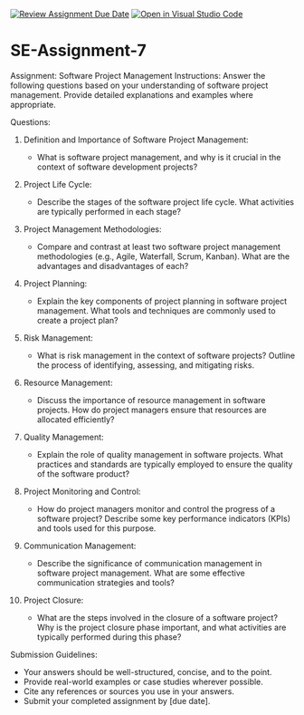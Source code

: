 [![Review Assignment Due Date](https://classroom.github.com/assets/deadline-readme-button-22041afd0340ce965d47ae6ef1cefeee28c7c493a6346c4f15d667ab976d596c.svg)](https://classroom.github.com/a/KfkyH0Wl)
[![Open in Visual Studio Code](https://classroom.github.com/assets/open-in-vscode-2e0aaae1b6195c2367325f4f02e2d04e9abb55f0b24a779b69b11b9e10269abc.svg)](https://classroom.github.com/online_ide?assignment_repo_id=15313667&assignment_repo_type=AssignmentRepo)
# SE-Assignment-7
Assignment: Software Project Management
Instructions:
Answer the following questions based on your understanding of software project management. Provide detailed explanations and examples where appropriate.

 Questions:

1. Definition and Importance of Software Project Management:
   - What is software project management, and why is it crucial in the context of software development projects?

2. Project Life Cycle:
   - Describe the stages of the software project life cycle. What activities are typically performed in each stage?

3. Project Management Methodologies:
   - Compare and contrast at least two software project management methodologies (e.g., Agile, Waterfall, Scrum, Kanban). What are the advantages and disadvantages of each?

4. Project Planning:
   - Explain the key components of project planning in software project management. What tools and techniques are commonly used to create a project plan?

5. Risk Management:
   - What is risk management in the context of software projects? Outline the process of identifying, assessing, and mitigating risks.

6. Resource Management:
   - Discuss the importance of resource management in software projects. How do project managers ensure that resources are allocated efficiently?

7. Quality Management:
   - Explain the role of quality management in software projects. What practices and standards are typically employed to ensure the quality of the software product?

8. Project Monitoring and Control:
   - How do project managers monitor and control the progress of a software project? Describe some key performance indicators (KPIs) and tools used for this purpose.

9. Communication Management:
   - Describe the significance of communication management in software project management. What are some effective communication strategies and tools?

10. Project Closure:
    - What are the steps involved in the closure of a software project? Why is the project closure phase important, and what activities are typically performed during this phase?

Submission Guidelines:
- Your answers should be well-structured, concise, and to the point.
- Provide real-world examples or case studies wherever possible.
- Cite any references or sources you use in your answers.
- Submit your completed assignment by [due date].

